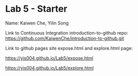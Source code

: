 # Lab 5 - Starter
Name: Kaiwen Che, Yilin Song

Link to Continuous Integration introduction-to-github repo: https://github.com/KaiwenChe/introduction-to-github.git

Link to github pages site expose.html and explore.html page:

https://yis004.github.io/Lab5/expose.html

https://yis004.github.io/Lab5/explore.html
